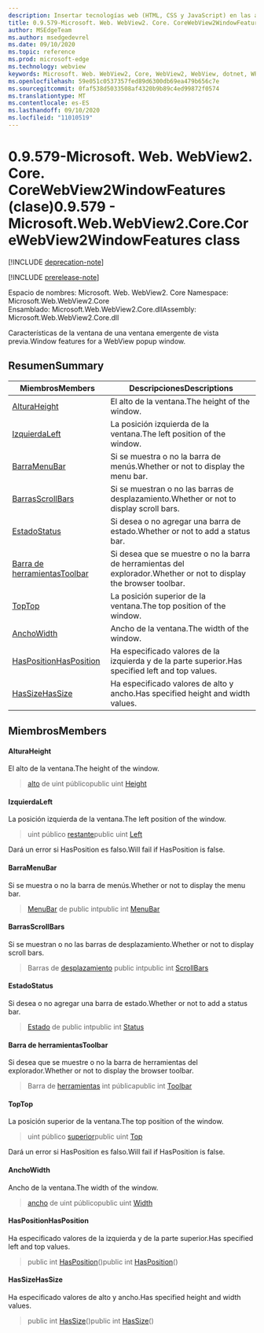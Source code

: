```yaml
---
description: Insertar tecnologías web (HTML, CSS y JavaScript) en las aplicaciones nativas con el control Microsoft Edge WebView2
title: 0.9.579-Microsoft. Web. WebView2. Core. CoreWebView2WindowFeatures
author: MSEdgeTeam
ms.author: msedgedevrel
ms.date: 09/10/2020
ms.topic: reference
ms.prod: microsoft-edge
ms.technology: webview
keywords: Microsoft. Web. WebView2, Core, WebView2, WebView, dotnet, WPF, WinForms, App, Edge, CoreWebView2, CoreWebView2Controller, control de explorador, Edge HTML, Microsoft. Web. WebView2. Core. CoreWebView2WindowFeatures
ms.openlocfilehash: 59e051c0537357fed89d6300db69ea479b656c7e
ms.sourcegitcommit: 0faf538d5033508af4320b9b89c4ed99872f0574
ms.translationtype: MT
ms.contentlocale: es-ES
ms.lasthandoff: 09/10/2020
ms.locfileid: "11010519"
---
```

# <span data-ttu-id="6c8de-104">0.9.579-Microsoft. Web. WebView2. Core. CoreWebView2WindowFeatures (clase)</span><span class="sxs-lookup"><span data-stu-id="6c8de-104">0.9.579 - Microsoft.Web.WebView2.Core.CoreWebView2WindowFeatures class</span></span> 

[!INCLUDE [deprecation-note](../../includes/deprecation-note.md)]

[!INCLUDE [prerelease-note](../../includes/prerelease-note.md)]

<span data-ttu-id="6c8de-105">Espacio de nombres: Microsoft. Web. WebView2. Core </span><span class="sxs-lookup"><span data-stu-id="6c8de-105">Namespace: Microsoft.Web.WebView2.Core</span></span>\
<span data-ttu-id="6c8de-106">Ensamblado: Microsoft.Web.WebView2.Core.dll</span><span class="sxs-lookup"><span data-stu-id="6c8de-106">Assembly: Microsoft.Web.WebView2.Core.dll</span></span>

<span data-ttu-id="6c8de-107">Características de la ventana de una ventana emergente de vista previa.</span><span class="sxs-lookup"><span data-stu-id="6c8de-107">Window features for a WebView popup window.</span></span>

## <span data-ttu-id="6c8de-108">Resumen</span><span class="sxs-lookup"><span data-stu-id="6c8de-108">Summary</span></span>

 <span data-ttu-id="6c8de-109">Miembros</span><span class="sxs-lookup"><span data-stu-id="6c8de-109">Members</span></span>                        | <span data-ttu-id="6c8de-110">Descripciones</span><span class="sxs-lookup"><span data-stu-id="6c8de-110">Descriptions</span></span>
--------------------------------|---------------------------------------------
[<span data-ttu-id="6c8de-111">Altura</span><span class="sxs-lookup"><span data-stu-id="6c8de-111">Height</span></span>](#height) | <span data-ttu-id="6c8de-112">El alto de la ventana.</span><span class="sxs-lookup"><span data-stu-id="6c8de-112">The height of the window.</span></span>
[<span data-ttu-id="6c8de-113">Izquierda</span><span class="sxs-lookup"><span data-stu-id="6c8de-113">Left</span></span>](#left) | <span data-ttu-id="6c8de-114">La posición izquierda de la ventana.</span><span class="sxs-lookup"><span data-stu-id="6c8de-114">The left position of the window.</span></span>
[<span data-ttu-id="6c8de-115">Barra</span><span class="sxs-lookup"><span data-stu-id="6c8de-115">MenuBar</span></span>](#menubar) | <span data-ttu-id="6c8de-116">Si se muestra o no la barra de menús.</span><span class="sxs-lookup"><span data-stu-id="6c8de-116">Whether or not to display the menu bar.</span></span>
[<span data-ttu-id="6c8de-117">Barras</span><span class="sxs-lookup"><span data-stu-id="6c8de-117">ScrollBars</span></span>](#scrollbars) | <span data-ttu-id="6c8de-118">Si se muestran o no las barras de desplazamiento.</span><span class="sxs-lookup"><span data-stu-id="6c8de-118">Whether or not to display scroll bars.</span></span>
[<span data-ttu-id="6c8de-119">Estado</span><span class="sxs-lookup"><span data-stu-id="6c8de-119">Status</span></span>](#status) | <span data-ttu-id="6c8de-120">Si desea o no agregar una barra de estado.</span><span class="sxs-lookup"><span data-stu-id="6c8de-120">Whether or not to add a status bar.</span></span>
[<span data-ttu-id="6c8de-121">Barra de herramientas</span><span class="sxs-lookup"><span data-stu-id="6c8de-121">Toolbar</span></span>](#toolbar) | <span data-ttu-id="6c8de-122">Si desea que se muestre o no la barra de herramientas del explorador.</span><span class="sxs-lookup"><span data-stu-id="6c8de-122">Whether or not to display the browser toolbar.</span></span>
[<span data-ttu-id="6c8de-123">Top</span><span class="sxs-lookup"><span data-stu-id="6c8de-123">Top</span></span>](#top) | <span data-ttu-id="6c8de-124">La posición superior de la ventana.</span><span class="sxs-lookup"><span data-stu-id="6c8de-124">The top position of the window.</span></span>
[<span data-ttu-id="6c8de-125">Ancho</span><span class="sxs-lookup"><span data-stu-id="6c8de-125">Width</span></span>](#width) | <span data-ttu-id="6c8de-126">Ancho de la ventana.</span><span class="sxs-lookup"><span data-stu-id="6c8de-126">The width of the window.</span></span>
[<span data-ttu-id="6c8de-127">HasPosition</span><span class="sxs-lookup"><span data-stu-id="6c8de-127">HasPosition</span></span>](#hasposition) | <span data-ttu-id="6c8de-128">Ha especificado valores de la izquierda y de la parte superior.</span><span class="sxs-lookup"><span data-stu-id="6c8de-128">Has specified left and top values.</span></span>
[<span data-ttu-id="6c8de-129">HasSize</span><span class="sxs-lookup"><span data-stu-id="6c8de-129">HasSize</span></span>](#hassize) | <span data-ttu-id="6c8de-130">Ha especificado valores de alto y ancho.</span><span class="sxs-lookup"><span data-stu-id="6c8de-130">Has specified height and width values.</span></span>

## <span data-ttu-id="6c8de-131">Miembros</span><span class="sxs-lookup"><span data-stu-id="6c8de-131">Members</span></span>

#### <span data-ttu-id="6c8de-132">Altura</span><span class="sxs-lookup"><span data-stu-id="6c8de-132">Height</span></span> 

<span data-ttu-id="6c8de-133">El alto de la ventana.</span><span class="sxs-lookup"><span data-stu-id="6c8de-133">The height of the window.</span></span>

> <span data-ttu-id="6c8de-134">[alto](#height) de uint público</span><span class="sxs-lookup"><span data-stu-id="6c8de-134">public uint [Height](#height)</span></span>

#### <span data-ttu-id="6c8de-135">Izquierda</span><span class="sxs-lookup"><span data-stu-id="6c8de-135">Left</span></span> 

<span data-ttu-id="6c8de-136">La posición izquierda de la ventana.</span><span class="sxs-lookup"><span data-stu-id="6c8de-136">The left position of the window.</span></span>

> <span data-ttu-id="6c8de-137">uint público [restante](#left)</span><span class="sxs-lookup"><span data-stu-id="6c8de-137">public uint [Left](#left)</span></span>

<span data-ttu-id="6c8de-138">Dará un error si HasPosition es falso.</span><span class="sxs-lookup"><span data-stu-id="6c8de-138">Will fail if HasPosition is false.</span></span>

#### <span data-ttu-id="6c8de-139">Barra</span><span class="sxs-lookup"><span data-stu-id="6c8de-139">MenuBar</span></span> 

<span data-ttu-id="6c8de-140">Si se muestra o no la barra de menús.</span><span class="sxs-lookup"><span data-stu-id="6c8de-140">Whether or not to display the menu bar.</span></span>

> <span data-ttu-id="6c8de-141">[MenuBar](#menubar) de public int</span><span class="sxs-lookup"><span data-stu-id="6c8de-141">public int [MenuBar](#menubar)</span></span>

#### <span data-ttu-id="6c8de-142">Barras</span><span class="sxs-lookup"><span data-stu-id="6c8de-142">ScrollBars</span></span> 

<span data-ttu-id="6c8de-143">Si se muestran o no las barras de desplazamiento.</span><span class="sxs-lookup"><span data-stu-id="6c8de-143">Whether or not to display scroll bars.</span></span>

> <span data-ttu-id="6c8de-144">Barras de [desplazamiento](#scrollbars) public int</span><span class="sxs-lookup"><span data-stu-id="6c8de-144">public int [ScrollBars](#scrollbars)</span></span>

#### <span data-ttu-id="6c8de-145">Estado</span><span class="sxs-lookup"><span data-stu-id="6c8de-145">Status</span></span> 

<span data-ttu-id="6c8de-146">Si desea o no agregar una barra de estado.</span><span class="sxs-lookup"><span data-stu-id="6c8de-146">Whether or not to add a status bar.</span></span>

> <span data-ttu-id="6c8de-147">[Estado](#status) de public int</span><span class="sxs-lookup"><span data-stu-id="6c8de-147">public int [Status](#status)</span></span>

#### <span data-ttu-id="6c8de-148">Barra de herramientas</span><span class="sxs-lookup"><span data-stu-id="6c8de-148">Toolbar</span></span> 

<span data-ttu-id="6c8de-149">Si desea que se muestre o no la barra de herramientas del explorador.</span><span class="sxs-lookup"><span data-stu-id="6c8de-149">Whether or not to display the browser toolbar.</span></span>

> <span data-ttu-id="6c8de-150">Barra de [herramientas](#toolbar) int pública</span><span class="sxs-lookup"><span data-stu-id="6c8de-150">public int [Toolbar](#toolbar)</span></span>

#### <span data-ttu-id="6c8de-151">Top</span><span class="sxs-lookup"><span data-stu-id="6c8de-151">Top</span></span> 

<span data-ttu-id="6c8de-152">La posición superior de la ventana.</span><span class="sxs-lookup"><span data-stu-id="6c8de-152">The top position of the window.</span></span>

> <span data-ttu-id="6c8de-153">uint público [superior](#top)</span><span class="sxs-lookup"><span data-stu-id="6c8de-153">public uint [Top](#top)</span></span>

<span data-ttu-id="6c8de-154">Dará un error si HasPosition es falso.</span><span class="sxs-lookup"><span data-stu-id="6c8de-154">Will fail if HasPosition is false.</span></span>

#### <span data-ttu-id="6c8de-155">Ancho</span><span class="sxs-lookup"><span data-stu-id="6c8de-155">Width</span></span> 

<span data-ttu-id="6c8de-156">Ancho de la ventana.</span><span class="sxs-lookup"><span data-stu-id="6c8de-156">The width of the window.</span></span>

> <span data-ttu-id="6c8de-157">[ancho](#width) de uint público</span><span class="sxs-lookup"><span data-stu-id="6c8de-157">public uint [Width](#width)</span></span>

#### <span data-ttu-id="6c8de-158">HasPosition</span><span class="sxs-lookup"><span data-stu-id="6c8de-158">HasPosition</span></span> 

<span data-ttu-id="6c8de-159">Ha especificado valores de la izquierda y de la parte superior.</span><span class="sxs-lookup"><span data-stu-id="6c8de-159">Has specified left and top values.</span></span>

> <span data-ttu-id="6c8de-160">public int [HasPosition](#hasposition)()</span><span class="sxs-lookup"><span data-stu-id="6c8de-160">public int [HasPosition](#hasposition)()</span></span>

#### <span data-ttu-id="6c8de-161">HasSize</span><span class="sxs-lookup"><span data-stu-id="6c8de-161">HasSize</span></span> 

<span data-ttu-id="6c8de-162">Ha especificado valores de alto y ancho.</span><span class="sxs-lookup"><span data-stu-id="6c8de-162">Has specified height and width values.</span></span>

> <span data-ttu-id="6c8de-163">public int [HasSize](#hassize)()</span><span class="sxs-lookup"><span data-stu-id="6c8de-163">public int [HasSize](#hassize)()</span></span>

